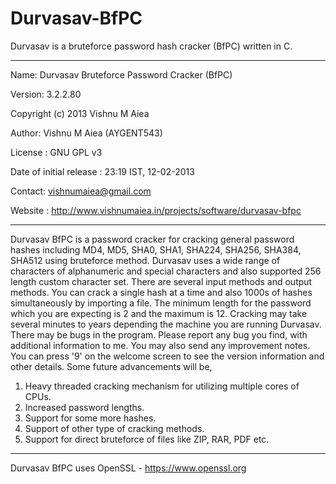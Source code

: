 # Durvasav-BfPC
Durvasav is a bruteforce password hash cracker (BfPC) written in C.


---------------------------------------------------------------------------------------------------------

Name: Durvasav Bruteforce Password Cracker (BfPC)

Version: 3.2.2.80

Copyright (c) 2013 Vishnu M Aiea

Author: Vishnu M Aiea (AYGENT543)

License : GNU GPL v3

Date of initial release : 23:19 IST, 12-02-2013 

Contact: vishnumaiea@gmail.com

Website : http://www.vishnumaiea.in/projects/software/durvasav-bfpc

--------------------------------------------------------------------------------------------------------



Durvasav BfPC is a password cracker for cracking general password hashes including MD4, MD5, SHA0, SHA1, SHA224, SHA256, SHA384, SHA512 using bruteforce method. Durvasav uses a wide range of characters of alphanumeric and special characters and also supported 256 length custom character set. There are several input methods and output methods. You can crack a single hash at a time and also 1000s of hashes simultaneously by importing a file. The minimum length for the password which you are expecting is 2 and the maximum is 12. Cracking may take several minutes to years depending the machine you are running Durvasav. There may be bugs in the program. Please report any bug you find, with additional information to me. You may also send any improvement notes. You can press '9' on the welcome screen to see the version information and other details. Some future advancements will be,

1. Heavy threaded cracking mechanism for utilizing multiple cores of CPUs.
2. Increased password lengths.
3. Support for some more hashes.
4. Support of other type of cracking methods.
5. Support for direct bruteforce of files like ZIP, RAR, PDF etc.

---------------------------------------------------------------------------------------------------------

Durvasav BfPC uses OpenSSL - https://www.openssl.org
